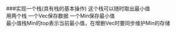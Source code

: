 ###实现一个栈(具有栈的基本操作) 这个栈可以随时取出最小值  
	用两个栈 一个Vec保存数据 一个Min保存最小值  
	最小值栈Min的top表示当前最小值，在增删Vec时要同步维护Min的存储  